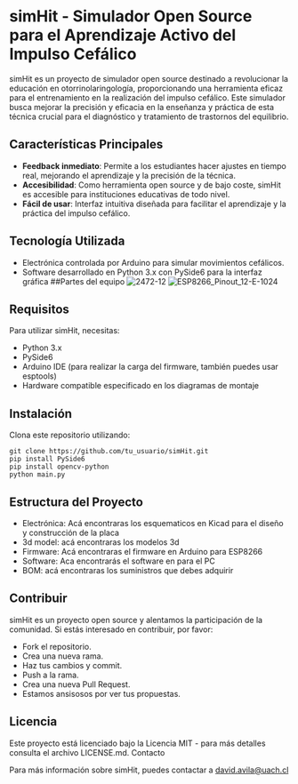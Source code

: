# simHit - Simulador Open Source para el Aprendizaje Activo del Impulso Cefálico

simHit es un proyecto de simulador open source destinado a revolucionar la educación en otorrinolaringología, proporcionando una herramienta eficaz para el entrenamiento en la realización del impulso cefálico. Este simulador busca mejorar la precisión y eficacia en la enseñanza y práctica de esta técnica crucial para el diagnóstico y tratamiento de trastornos del equilibrio.

## Características Principales

- **Feedback inmediato**: Permite a los estudiantes hacer ajustes en tiempo real, mejorando el aprendizaje y la precisión de la técnica.
- **Accesibilidad**: Como herramienta open source y de bajo coste, simHit es accesible para instituciones educativas de todo nivel.
- **Fácil de usar**: Interfaz intuitiva diseñada para facilitar el aprendizaje y la práctica del impulso cefálico.

## Tecnología Utilizada

- Electrónica controlada por Arduino para simular movimientos cefálicos.
- Software desarrollado en Python 3.x con PySide6 para la interfaz gráfica
  ##Partes del equipo
  ![2472-12](https://github.com/grarmando/simHit/assets/163556012/af7f4946-43f8-4cdb-88b7-9b7d2e243838)
![ESP8266_Pinout_12-E-1024](https://github.com/grarmando/simHit/assets/163556012/5fd8b787-6d6b-4442-b967-312faedc3fe6)


## Requisitos

Para utilizar simHit, necesitas:

- Python 3.x
- PySide6
- Arduino IDE (para realizar la carga del firmware, también puedes usar esptools)
- Hardware compatible especificado en los diagramas de montaje

## Instalación

Clona este repositorio utilizando:

```
git clone https://github.com/tu_usuario/simHit.git
pip install PySide6
pip install opencv-python
python main.py
```



## Estructura del Proyecto

- Electrónica: Acá encontraras los esquematicos en Kicad para el diseño y construcción de la placa
- 3d model: acá encontraras los modelos 3d
- Firmware: Acá encontraras el firmware en Arduino para ESP8266
- Software: Aca encontrarás el software en para el PC
- BOM: acá encontraras los suministros que debes adquirir



## Contribuir

simHit es un proyecto open source y alentamos la participación de la comunidad. Si estás interesado en contribuir, por favor:

- Fork el repositorio.
- Crea una nueva rama.
- Haz tus cambios y commit.
- Push a la rama.
- Crea una nueva Pull Request.
- Estamos ansisosos por ver tus propuestas.

## Licencia

Este proyecto está licenciado bajo la Licencia MIT - para más detalles consulta el archivo LICENSE.md.
Contacto

Para más información sobre simHit, puedes contactar a david.avila@uach.cl
